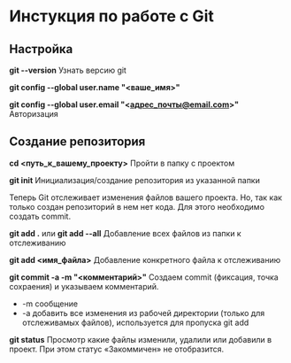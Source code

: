 # Инстукция по работе с Git

##  Настройка


**git --version**
Узнать версию git

**git config --global user.name "<ваше_имя>"** 

**git config --global user.email "<адрес_почты@email.com>"**
Авторизация

##  Создание репозитория
**cd <путь_к_вашему_проекту>**
Пройти в папку с проектом

**git init** 
Инициализация/создание репозитория из указанной папки

Теперь Git отслеживает изменения файлов вашего проекта. Но, так как только создан репозиторий в нем нет кода. Для этого необходимо создать commit.

**git add .** или **git add --all**
Добавление всех файлов из папки к отслеживанию

**git add <имя_файла>** 
Добавление конкретного файла к отслеживанию

**git commit -a -m "<комментарий>"**
Создаем commit (фиксация, точка сохраения) и указываем комментарий.
- -m сообщение
- -a добавить все изменения из рабочей директории (только для отслеживамых файлов), используется для пропуска git add

**git status**
Просмотр какие файлы изменили, удалили или добавили в проект. При этом статус «Закоммичен» не отобразится.

